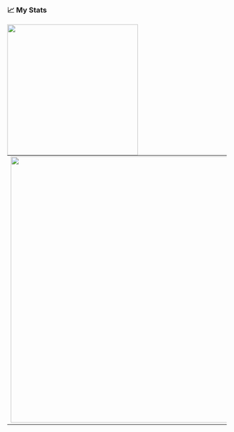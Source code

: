## 

### 📈 My Stats
<p align="center">
  <a width="300px" align="left" href="https://www.codewars.com/users/konarparti">
  <img width="300px" align="left" src="https://www.codewars.com/users/konarparti/badges/small">
  </a>
  <table>
  <tr>
      <td><img width="610px" align="center" src="https://github-readme-stats.vercel.app/api?username=konarparti&hide_border=true&count_private=true&include_all_commits=true&layout=compact&show_icons=true&theme=cobalt&icon_color=5194f0&bg_color=0d1117&locale=en" /></td>  
  <td><img width="500px" src="https://github-readme-stats.vercel.app/api/top-langs/?username=konarparti&langs_count=3&hide=css,scss&layout=compact&hide_border=true&theme=dark&icon_color=5194f0&bg_color=0d1117" /></td>
    </tr>    
</table>
</p>
